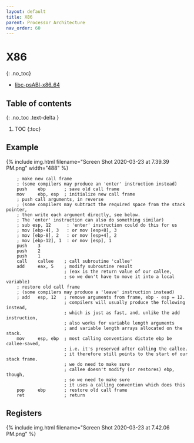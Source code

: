 ```yaml
---
layout: default
title: X86
parent: Processor Architecture
nav_order: 60
---
```


# X86
{: .no_toc}

- [libc-psABI-x86_64](https://uclibc.org/docs/psABI-x86_64.pdf)

## Table of contents
{: .no_toc .text-delta }

1. TOC
{:toc}

## Example

{% include img.html filename="Screen Shot 2020-03-23 at 7.39.39 PM.png" width="488" %}

```
	; make new call frame
	; (some compilers may produce an 'enter' instruction instead)
	push    ebp       ; save old call frame
	mov     ebp, esp  ; initialize new call frame
	; push call arguments, in reverse
	; (some compilers may subtract the required space from the stack pointer,
	; then write each argument directly, see below.
	; The 'enter' instruction can also do something similar)
	; sub esp, 12      : 'enter' instruction could do this for us
	; mov [ebp-4], 3   : or mov [esp+8], 3
	; mov [ebp-8], 2   : or mov [esp+4], 2
	; mov [ebp-12], 1  : or mov [esp], 1
	push    3
	push    2
	push    1
	call    callee    ; call subroutine 'callee'
	add     eax, 5    ; modify subroutine result
	                  ; (eax is the return value of our callee,
	                  ; so we don't have to move it into a local variable)
	; restore old call frame
	; (some compilers may produce a 'leave' instruction instead)
	; add   esp, 12   ; remove arguments from frame, ebp - esp = 12.
	                  ; compilers will usually produce the following instead,
	                  ; which is just as fast, and, unlike the add instruction,
	                  ; also works for variable length arguments
	                  ; and variable length arrays allocated on the stack.
	mov     esp, ebp  ; most calling conventions dictate ebp be callee-saved,
	                  ; i.e. it's preserved after calling the callee.
	                  ; it therefore still points to the start of our stack frame.
	                  ; we do need to make sure
	                  ; callee doesn't modify (or restores) ebp, though,
	                  ; so we need to make sure
	                  ; it uses a calling convention which does this
	pop     ebp       ; restore old call frame
	ret               ; return
```

## Registers

{% include img.html filename="Screen Shot 2020-03-23 at 7.42.06 PM.png" %}





